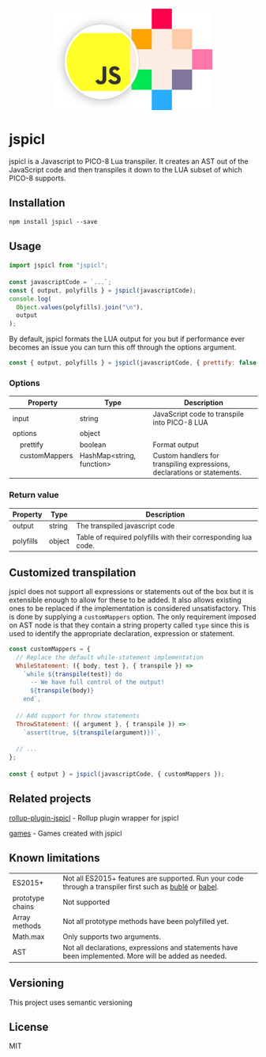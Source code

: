 <p align="center">
  <img src="https://raw.githubusercontent.com/AgronKabashi/assets/51844924e69fdef3129a04573f60b262f41cbea4/jspicl/logo-366x250.png" width="320">
</p>

# jspicl
jspicl is a Javascript to PICO-8 Lua transpiler. It creates an AST out of the JavaScript code and then transpiles it down to the LUA subset of which PICO-8 supports.

## Installation
```
npm install jspicl --save
```

## Usage
```js
import jspicl from "jspicl";

const javascriptCode = `...`;
const { output, polyfills } = jspicl(javascriptCode);
console.log(
  Object.values(polyfills).join("\n"),
  output
);
```

By default, jspicl formats the LUA output for you but if performance ever becomes an issue you can turn this off through the options argument.
```js
const { output, polyfills } = jspicl(javascriptCode, { prettify: false });
```

### Options
<table>
<thead>
  <tr>
    <th>Property</th>
    <th>Type</th>
    <th>Description</th>
  </tr>
</thead>
<tbody>
  <tr>
    <td>input</td>
    <td>string</td>
    <td>JavaScript code to transpile into PICO-8 LUA</td>
  </tr>
  <tr>
    <td>options</td>
    <td>object</td>
    <td></td>
  </tr>
  <tr>
    <td>&nbsp;&nbsp;&nbsp;&nbsp;prettify</td>
    <td>boolean</td>
    <td>Format output</td>
  </tr>
  <tr>
    <td valign="top">&nbsp;&nbsp;&nbsp;&nbsp;customMappers</td>
    <td valign="top">HashMap&lt;string, function&gt;</td>
    <td>Custom handlers for transpiling expressions, declarations or statements.</td>
  </tr>
</tbody>
</table>

### Return value
| Property       | Type   | Description                     |
|----------------|--------|---------------------------------|
| output         | string | The transpiled javascript code  |
| polyfills      | object | Table of required polyfills with their corresponding lua code. |

## Customized transpilation
jspicl does not support all expressions or statements out of the box but it is
extensible enough to allow for these to be added. It also allows existing ones to
be replaced if the implementation is considered unsatisfactory.
This is done by supplying a `customMappers` option. The only requirement imposed on AST node is that they contain a string property called `type` since this is used to identify the appropriate declaration, expression or statement.

```js
const customMappers = {
  // Replace the default while-statement implementation
  WhileStatement: ({ body, test }, { transpile }) =>
    `while ${transpile(test)} do
      -- We have full control of the output!
      ${transpile(body)}
    end`,

  // Add support for throw statements
  ThrowStatement: ({ argument }, { transpile }) =>
    `assert(true, ${transpile(argument)})`,

  // ...
};

const { output } = jspicl(javascriptCode, { customMappers });
```

## Related projects
[rollup-plugin-jspicl](https://github.com/AgronKabashi/rollup-plugin-jspicl) - Rollup plugin wrapper for jspicl

[games](https://github.com/topics/jspicl-sample) - Games created with jspicl

## Known limitations

|||
|-|-|
| ES2015+ | Not all ES2015+ features are supported. Run your code through a transpiler first such as [bublé](https://www.npmjs.com/package/buble) or [babel](https://www.npmjs.com/package/babel). |
| prototype chains | Not supported|
| Array methods | Not all prototype methods have been polyfilled yet. |
| Math.max | Only supports two arguments. |
| AST | Not all declarations, expressions and statements have been implemented. More will be added as needed. |

## Versioning
This project uses semantic versioning

## License
MIT
